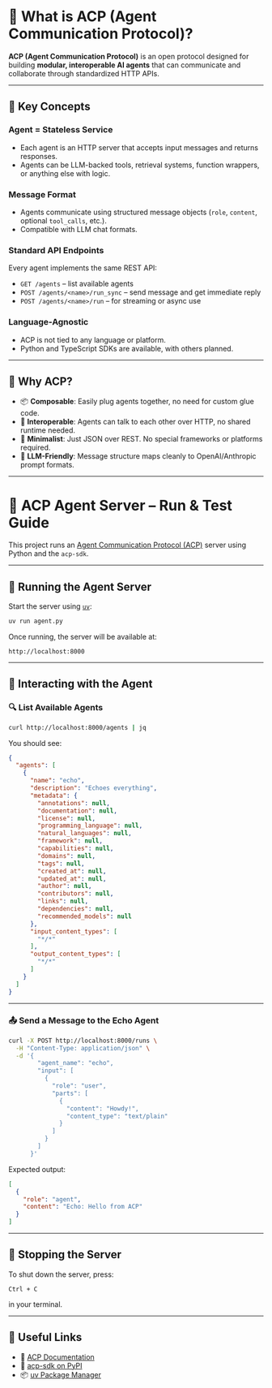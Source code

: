 # 🧠 What is ACP (Agent Communication Protocol)?

**ACP (Agent Communication Protocol)** is an open protocol designed for building **modular, interoperable AI agents** that can communicate and collaborate through standardized HTTP APIs.

---

## 🚀 Key Concepts

### Agent = Stateless Service

- Each agent is an HTTP server that accepts input messages and returns responses.
- Agents can be LLM-backed tools, retrieval systems, function wrappers, or anything else with logic.

### Message Format

- Agents communicate using structured message objects (`role`, `content`, optional `tool_calls`, etc.).
- Compatible with LLM chat formats.

### Standard API Endpoints

Every agent implements the same REST API:

- `GET /agents` – list available agents  
- `POST /agents/<name>/run_sync` – send message and get immediate reply  
- `POST /agents/<name>/run` – for streaming or async use  

### Language-Agnostic

- ACP is not tied to any language or platform.
- Python and TypeScript SDKs are available, with others planned.

---

## 🧩 Why ACP?

- 📦 **Composable**: Easily plug agents together, no need for custom glue code.
- 🔄 **Interoperable**: Agents can talk to each other over HTTP, no shared runtime needed.
- 📐 **Minimalist**: Just JSON over REST. No special frameworks or platforms required.
- 💬 **LLM-Friendly**: Message structure maps cleanly to OpenAI/Anthropic prompt formats.

---

# 🧠 ACP Agent Server – Run & Test Guide

This project runs an [Agent Communication Protocol (ACP)](https://agentcommunicationprotocol.dev) server using Python and the `acp-sdk`.

---

## 🚀 Running the Agent Server

Start the server using [`uv`](https://github.com/astral-sh/uv):

```bash
uv run agent.py
```

Once running, the server will be available at:

```
http://localhost:8000
```

---

## 🧪 Interacting with the Agent

### 🔍 List Available Agents

```bash
curl http://localhost:8000/agents | jq
```

You should see:

```json
{
  "agents": [
    {
      "name": "echo",
      "description": "Echoes everything",
      "metadata": {
        "annotations": null,
        "documentation": null,
        "license": null,
        "programming_language": null,
        "natural_languages": null,
        "framework": null,
        "capabilities": null,
        "domains": null,
        "tags": null,
        "created_at": null,
        "updated_at": null,
        "author": null,
        "contributors": null,
        "links": null,
        "dependencies": null,
        "recommended_models": null
      },
      "input_content_types": [
        "*/*"
      ],
      "output_content_types": [
        "*/*"
      ]
    }
  ]
}
```

---

### 📤 Send a Message to the Echo Agent

```bash
curl -X POST http://localhost:8000/runs \
  -H "Content-Type: application/json" \
  -d '{
        "agent_name": "echo",
        "input": [
          {
            "role": "user",
            "parts": [
              {
                "content": "Howdy!",
                "content_type": "text/plain"
              }
            ]
          }
        ]
      }'
```

Expected output:

```json
[
  {
    "role": "agent",
    "content": "Echo: Hello from ACP"
  }
]
```

---

## 🛑 Stopping the Server

To shut down the server, press:

```
Ctrl + C
```

in your terminal.

---

## 📎 Useful Links
- 🔗 [ACP Documentation](https://agentcommunicationprotocol.dev/introduction/quickstart)
- 🧰 [acp-sdk on PyPI](https://pypi.org/project/acp-sdk/)
- 📦 [uv Package Manager](https://github.com/astral-sh/uv)